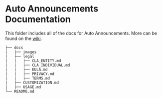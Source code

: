 # Auto Announcements Documentation

This folder includes all of the docs for Auto Announcements. More can be found on the [wiki](https://github.com/Dog-Face-Development/Auto-Anouncements/wiki).

```text
├── docs
|   ├── images
|   ├── legal
|   |   ├── CLA_ENTITY.md
|   |   ├── CLA_INDIVIDUAL.md
|   |   ├── EULA.md
|   |   ├── PRIVACY.md
|   |   ├── TERMS.md
|   ├── CUSTOMIZATION.md
|   ├── USAGE.md
└── README.md
```
